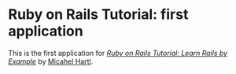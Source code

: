 # Ruby on Rails Tutorial: first application

This is the first application for
[*Ruby on Rails Tutorial: Learn Rails by Example*](http://railstutorial.org/)
by [Micahel Hartl](http://michaelhartl.com/).


